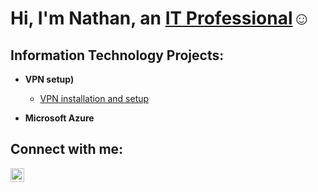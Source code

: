 <h1>Hi, I'm Nathan, an <a href="https://https://www.linkedin.com/in/nathan-thomson-4802b1261/">IT Professional</a>☺</h1>

<h2> Information Technology Projects:</h2>

- <b>VPN setup)</b>
  - [VPN installation and setup](https://github.com/joshmadakorcc/osticket-prereqs)
  
- <b>Microsoft Azure</b>
  

<h2>Connect with me:</h2>


[<img align="left" alt="Josh | LinkedIn" width="22px" src="https://cdn.jsdelivr.net/npm/simple-icons@v3/icons/linkedin.svg" />][linkedin]




[linkedin]: https://linkedin.com/in/nathan-thomson-4802b1261/
